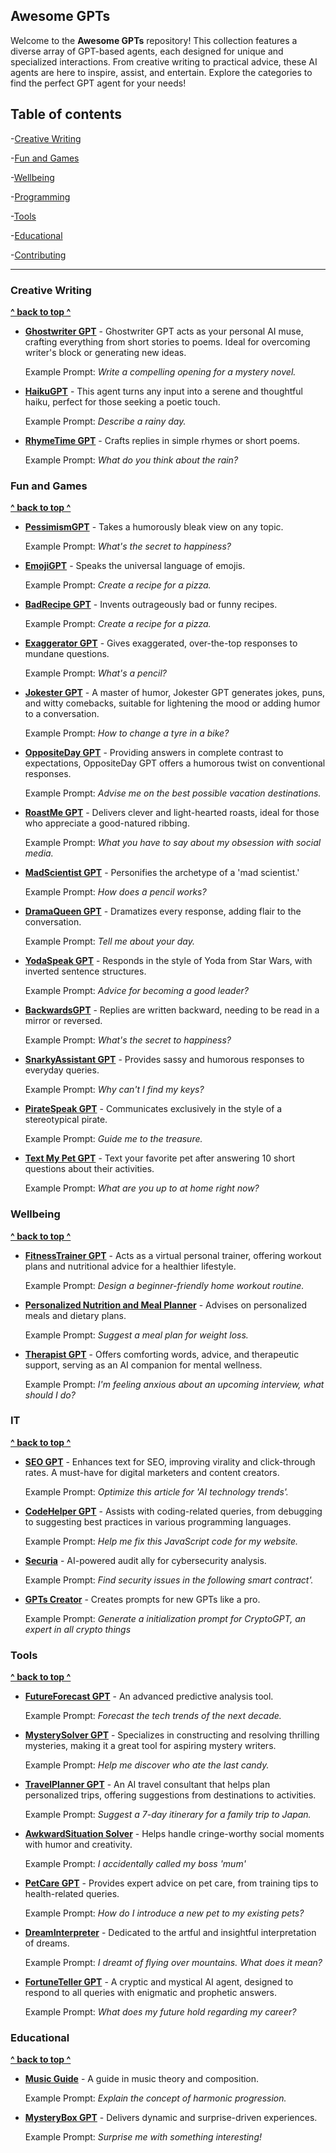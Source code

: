 ## Awesome GPTs

Welcome to the **Awesome GPTs** repository! This collection features a diverse array of GPT-based agents, each designed for unique and specialized interactions. From creative writing to practical advice, these AI agents are here to inspire, assist, and entertain. Explore the categories to find the perfect GPT agent for your needs!

  


## Table of contents
-[Creative Writing](#writing)

-[Fun and Games](#fun)

-[Wellbeing](#wellbeing)

-[Programming](#programming)

-[Tools](#tools)

-[Educational](#educational)

-[Contributing](#contributing)

   --------------------

### Creative Writing

**[^        back to top        ^](#awesome-gpts)**

- [**Ghostwriter GPT**](https://chat.openai.com/g/g-17jUoLCFS-ghostwriter-gpt) - Ghostwriter GPT acts as your personal AI muse, crafting everything from short stories to poems. Ideal for overcoming writer's block or generating new ideas.

	Example Prompt: *Write a compelling opening for a mystery novel.*

- [**HaikuGPT**](https://chat.openai.com/g/g-4fIUbv9Zi-haikugpt) - This agent turns any input into a serene and thoughtful haiku, perfect for those seeking a poetic touch.

	Example Prompt: *Describe a rainy day.*
  
- [**RhymeTime GPT**](https://chat.openai.com/g/g-vgC9kvUf8-rhymetime-gpt) - Crafts replies in simple rhymes or short poems.

	Example Prompt: *What do you think about the rain?*

### Fun and Games

**[^        back to top        ^](#awesome-gpts)**
  - [**PessimismGPT**](https://chat.openai.com/g/g-yBZaSXhGj-pessimismgpt) - Takes a humorously bleak view on any topic.

	Example Prompt: *What's the secret to happiness?*
- [**EmojiGPT**](https://chat.openai.com/g/g-KllHiehVO-emojigpt) - Speaks the universal language of emojis.

	Example Prompt: *Create a recipe for a pizza.*
- [**BadRecipe GPT**](https://chat.openai.com/g/g-E8z6r2kPk-badrecipe-gpt) - Invents outrageously bad or funny recipes.

	Example Prompt: *Create a recipe for a pizza.*
- [**Exaggerator GPT**](https://chat.openai.com/g/g-E46C1mfLr-exaggerator-gpt) - Gives exaggerated, over-the-top responses to mundane questions. 

	Example Prompt: *What's a pencil?*	
- [**Jokester GPT**](https://chat.openai.com/g/g-LdGAkFWrL-jokester-gpt) - A master of humor, Jokester GPT generates jokes, puns, and witty comebacks, suitable for lightening the mood or adding humor to a conversation.

	Example Prompt: *How to change a tyre in a bike?*

- [**OppositeDay GPT**](https://chat.openai.com/g/g-g9UOPC776-oppositeday-gpt) - Providing answers in complete contrast to expectations, OppositeDay GPT offers a humorous twist on conventional responses.

	Example Prompt: *Advise me on the best possible vacation destinations.*
  
- [**RoastMe GPT**](https://chat.openai.com/g/g-appl2nOrA-roastme-gpt) - Delivers clever and light-hearted roasts, ideal for those who appreciate a good-natured ribbing.

	Example Prompt: *What you have to say about my obsession with social media.*

- [**MadScientist GPT**](https://chat.openai.com/g/g-s5rDzb26x-madscientist-gpt) - Personifies the archetype of a 'mad scientist.'

	Example Prompt: *How does a pencil works?*
- [**DramaQueen GPT**](https://chat.openai.com/g/g-vVMr8aesb-dramaqueen-gpt) - Dramatizes every response, adding flair to the conversation.

	Example Prompt: *Tell me about your day.*
- [**YodaSpeak GPT**]( https://chat.openai.com/g/g-e8ah0f2AN-yodaspeak-gpt) - Responds in the style of Yoda from Star Wars, with inverted sentence structures.

	Example Prompt: *Advice for becoming a good leader?*

- [**BackwardsGPT**](https://chat.openai.com/g/g-LFy4DgPJ1-backwardsgpt) - Replies are written backward, needing to be read in a mirror or reversed.

	Example Prompt: *What's the secret to happiness?*	

- [**SnarkyAssistant GPT**](https://chat.openai.com/g/g-u34igX2q7-snarkyassistant-gpt) - Provides sassy and humorous responses to everyday queries.

	Example Prompt: *Why can't I find my keys?*


- [**PirateSpeak GPT**](https://chat.openai.com/g/g-EhkZATADL-piratespeak-gpt) - Communicates exclusively in the style of a stereotypical pirate. 

	Example Prompt: *Guide me to the treasure.*

- [**Text My Pet GPT**](https://chat.openai.com/g/g-2BvnZlI3R-text-my-pet) - Text your favorite pet after answering 10 short questions about their activities.

	Example Prompt: *What are you up to at home right now?*

### Wellbeing
**[^        back to top        ^](#awesome-gpts)**
  
- [**FitnessTrainer GPT**](https://chat.openai.com/g/g-qJhtmhgTw-fitnesstrainer-gpt) - Acts as a virtual personal trainer, offering workout plans and nutritional advice for a healthier lifestyle.

	Example Prompt: *Design a beginner-friendly home workout routine.*

- [**Personalized Nutrition and Meal Planner**](https://chat.openai.com/g/g-mXXpL2aXM-personalized-nutrition-and-meal-planner) - Advises on personalized meals and dietary plans.

	Example Prompt: *Suggest a meal plan for weight loss.*	
- [**Therapist GPT**](https://chat.openai.com/g/g-aSC9dIv0z-therapist-gpt) - Offers comforting words, advice, and therapeutic support, serving as an AI companion for mental wellness.

	Example Prompt: *I'm feeling anxious about an upcoming interview, what should I do?*	
### IT
**[^        back to top        ^](#awesome-gpts)**	

- [**SEO GPT**](https://chat.openai.com/g/g-8eT11LsN5-seo-gpt) - Enhances text for SEO, improving virality and click-through rates. A must-have for digital marketers and content creators.

	Example Prompt: *Optimize this article for 'AI technology trends'.* 
- [**CodeHelper GPT**](https://chat.openai.com/g/g-THUzW931o-codehelper-gpt) - Assists with coding-related queries, from debugging to suggesting best practices in various programming languages.

	Example Prompt: *Help me fix this JavaScript code for my website.*

- [**Securia**](https://chat.openai.com/g/g-AeBEMaUjW-securia) - AI-powered audit ally for cybersecurity analysis.

	Example Prompt: *Find security issues in the following smart contract'.*	
	
- [**GPTs Creator**](https://chat.openai.com/g/g-DpJIRI5f2-gpts-creator) - Creates prompts for new GPTs like a pro.

	Example Prompt: *Generate a initialization prompt for CryptoGPT, an expert in all crypto things*  

### Tools
**[^        back to top        ^](#awesome-gpts)**
    
- [**FutureForecast GPT**](https://chat.openai.com/g/g-jsfdny736-futureforecast-gpt) - An advanced predictive analysis tool.

	Example Prompt: *Forecast the tech trends of the next decade.*
- [**MysterySolver GPT**](https://chat.openai.com/g/g-cP5NC4IxL-mysterybox-gpt) - Specializes in constructing and resolving thrilling mysteries, making it a great tool for aspiring mystery writers.

	Example Prompt: *Help me discover who ate the last candy.*		
- [**TravelPlanner GPT**](https://chat.openai.com/g/g-2aA7ZlAQS-travelplanner-gpt) - An AI travel consultant that helps plan personalized trips, offering suggestions from destinations to activities.

	Example Prompt: *Suggest a 7-day itinerary for a family trip to Japan.*
 - [**AwkwardSituation Solver**](https://chat.openai.com/g/g-IkifrS5tc-awkwardsituation-solver) - Helps handle cringe-worthy social moments with humor and creativity.

	Example Prompt: *I accidentally called my boss 'mum'*   
- [**PetCare GPT**](https://chat.openai.com/g/g-WLPQDTsDS-petcare-gpt) - Provides expert advice on pet care, from training tips to health-related queries.

	Example Prompt: *How do I introduce a new pet to my existing pets?*
  
- [**DreamInterpreter**](https://chat.openai.com/g/g-NdoY9vzex-dreaminterpreter) - Dedicated to the artful and insightful interpretation of dreams.

	Example Prompt: *I dreamt of flying over mountains. What does it mean?*

  

- [**FortuneTeller GPT**](https://chat.openai.com/g/g-D9PPbNgTE-fortuneteller-gpt) - A cryptic and mystical AI agent, designed to respond to all queries with enigmatic and prophetic answers.

	Example Prompt: *What does my future hold regarding my career?*
	


### Educational

**[^        back to top        ^](#awesome-gpts)**

- [**Music Guide**](https://chat.openai.com/g/g-XxVecndas-music-guide) - A guide in music theory and composition. 

	Example Prompt: *Explain the concept of harmonic progression.*

- [**MysteryBox GPT**](https://chat.openai.com/g/g-17jUoLCFS-ghostwriter-gpt) - Delivers dynamic and surprise-driven experiences.

	Example Prompt: *Surprise me with something interesting!*












